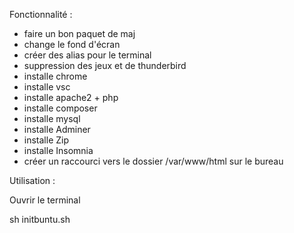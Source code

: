 Fonctionnalité :
- faire un bon paquet de maj
- change le fond d'écran
- créer des alias pour le terminal
- suppression des jeux et de thunderbird
- installe chrome
- installe vsc
- installe apache2 + php
- installe composer
- installe mysql
- installe Adminer
- installe  Zip
- installe Insomnia
- créer un raccourci vers le dossier /var/www/html sur le bureau

Utilisation :

Ouvrir le terminal

sh initbuntu.sh 
